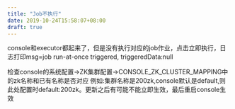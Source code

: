 ```yaml
---
title: "Job不执行"
date: 2019-10-24T15:58:07+08:00
draft: true
---
```


console和executor都起来了，但是没有执行对应的job作业，点击立即执行，日志打印msg=job run-at-once triggered, triggeredData:null

检查console的系统配置->ZK集群配置->CONSOLE_ZK_CLUSTER_MAPPING中的zk名称和已有名称是否对应
例如:集群名称是200zk,console默认是default,则此处配置时default:200zk。更新之后有可能不能立即生效，最后重启console生效